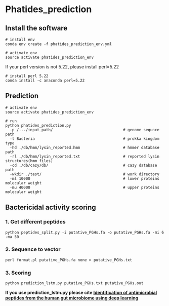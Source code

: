 # Phatides_prediction
## Install the software
```
# install env
conda env create -f phatides_prediction_env.yml

# activate env
source activate phatides_prediction_env
```

If your perl version is not 5.22, please install perl=5.22
```
# install perl 5.22
conda install -c anaconda perl=5.22
```

## Prediction
```
# activate env
source activate phatides_prediction_env

# run
python phatides_prediction.py
  -p /.../input_path/                               # genome sequnce path
  -t Bacteria                                       # prokka kingdom type    
  -hd ./db/hmm/lysin_reported.hmm                   # hmmer database path
  -rl ./db/hmm/lysin_reported.txt                   # reported lysin structures(hmm files)
  -cd ./db/cazy/db/                                 # cazy database path
  -wkdir ./test/                                    # work directory
  -ml 10000                                         # lower proteins molecular weight
  -mu 40000                                         # upper proteins molecular weight
```

## Bactericidal activity scoring 
### 1. Get different peptides
```
python peptides_split.py -i putative_PGHs.fa -o putative_PGHs.fa -mi 6 -ma 50
```

### 2. Sequence to vector
```
perl format.pl putative_PGHs.fa none > putative_PGHs.txt
```

### 3. Scoring
```
python prediction_lstm.py putative_PGHs.txt putative_PGHs.out
```

**If you use prediction_lstm.py please cite [Identification of antimicrobial peptides from the human gut microbiome using deep learning](https://www.nature.com/articles/s41587-022-01226-0)**
